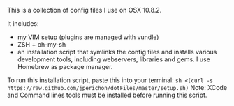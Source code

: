 This is a collection of config files I use on OSX 10.8.2.

It includes:
- my VIM setup (plugins are managed with vundle)
- ZSH + oh-my-sh
- an installation script that symlinks the config files and installs various
development tools, including webservers, libraries and gems. I use Homebrew as
package manager.

To run this installation script, paste this into your terminal:
     ```
     sh <(curl -s https://raw.github.com/jperichon/dotFiles/master/setup.sh)
     ```
Note: XCode and Command lines tools must be installed before running this
script.
